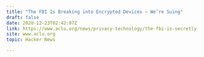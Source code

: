 ```yaml
---
title: "The FBI Is Breaking into Encrypted Devices – We’re Suing"
draft: false
date: 2020-12-23T02:42:07Z
link: https://www.aclu.org/news/privacy-technology/the-fbi-is-secretly-breaking-into-encrypted-devices-were-suing?utm_medium=RSS&utm_source=hune
site: www.aclu.org
topic: Hacker News  

---
```

